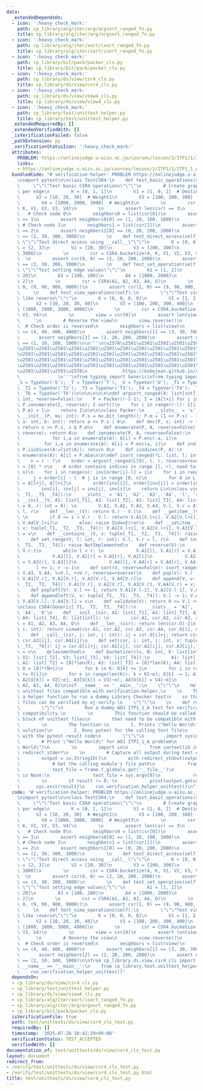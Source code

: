 ```yaml
---
data:
  _extendedDependsOn:
  - icon: ':heavy_check_mark:'
    path: cp_library/alg/iter/arg/argsort_ranged_fn.py
    title: cp_library/alg/iter/arg/argsort_ranged_fn.py
  - icon: ':heavy_check_mark:'
    path: cp_library/alg/iter/sort/isort_ranged_fn.py
    title: cp_library/alg/iter/sort/isort_ranged_fn.py
  - icon: ':heavy_check_mark:'
    path: cp_library/bit/pack/packer_cls.py
    title: cp_library/bit/pack/packer_cls.py
  - icon: ':heavy_check_mark:'
    path: cp_library/ds/view/csr4_cls.py
    title: cp_library/ds/view/csr4_cls.py
  - icon: ':heavy_check_mark:'
    path: cp_library/ds/view/view4_cls.py
    title: cp_library/ds/view/view4_cls.py
  - icon: ':heavy_check_mark:'
    path: cp_library/test/unittest_helper.py
    title: cp_library/test/unittest_helper.py
  _extendedRequiredBy: []
  _extendedVerifiedWith: []
  _isVerificationFailed: false
  _pathExtension: py
  _verificationStatusIcon: ':heavy_check_mark:'
  attributes:
    PROBLEM: https://onlinejudge.u-aizu.ac.jp/courses/lesson/2/ITP1/1/ITP1_1_A
    links:
    - https://onlinejudge.u-aizu.ac.jp/courses/lesson/2/ITP1/1/ITP1_1_A
  bundledCode: "# verification-helper: PROBLEM https://onlinejudge.u-aizu.ac.jp/courses/lesson/2/ITP1/1/ITP1_1_A\n\
    \nimport pytest\n\nclass TestCSR4:\n    def test_basic_operations(self):\n   \
    \     \"\"\"Test basic CSR4 operations\"\"\"\n        # Create graph with 4 attributes\
    \ per edge\n        K = [0, 1, 1]\n        V1 = [1, 0, 2]  # Destinations\n  \
    \      V2 = [10, 20, 30]  # Weight1\n        V3 = [100, 200, 300]  # Weight2\n\
    \        V4 = [1000, 2000, 3000]  # Weight3\n        \n        csr = CSR4.bucketize(3,\
    \ K, V1, V2, V3, V4)\n        \n        assert len(csr) == 3\n        \n     \
    \   # Check node 0\n        neighbors0 = list(csr[0])\n        assert len(neighbors0)\
    \ == 1\n        assert neighbors0[0] == (1, 10, 100, 1000)\n        \n       \
    \ # Check node 1\n        neighbors1 = list(csr[1])\n        assert len(neighbors1)\
    \ == 2\n        assert neighbors1[0] == (0, 20, 200, 2000)\n        assert neighbors1[1]\
    \ == (2, 30, 300, 3000)\n        \n    def test_direct_access(self):\n       \
    \ \"\"\"Test direct access using __call__\"\"\"\n        K = [0, 0]\n        V1\
    \ = [2, 3]\n        V2 = [20, 30]\n        V3 = [200, 300]\n        V4 = [2000,\
    \ 3000]\n        \n        csr = CSR4.bucketize(4, K, V1, V2, V3, V4)\n      \
    \  \n        assert csr(0, 0) == (2, 20, 200, 2000)\n        assert csr(0, 1)\
    \ == (3, 30, 300, 3000)\n        \n    def test_set_operation(self):\n       \
    \ \"\"\"Test setting edge values\"\"\"\n        A1 = [1, 2]\n        A2 = [10,\
    \ 20]\n        A3 = [100, 200]\n        A4 = [1000, 2000]\n        O = [0, 1,\
    \ 2]\n        \n        csr = CSR4(A1, A2, A3, A4, O)\n        \n        csr.set(1,\
    \ 0, (9, 90, 900, 9000))\n        assert csr(1, 0) == (9, 90, 900, 9000)\n   \
    \     \n    def test_view_operations(self):\n        \"\"\"Test view operations\
    \ like reverse\"\"\"\n        K = [0, 0, 0, 0]\n        V1 = [1, 2, 3, 4]\n  \
    \      V2 = [10, 20, 30, 40]\n        V3 = [100, 200, 300, 400]\n        V4 =\
    \ [1000, 2000, 3000, 4000]\n        \n        csr = CSR4.bucketize(2, K, V1, V2,\
    \ V3, V4)\n        \n        view = csr[0]\n        assert len(view) == 4\n  \
    \      \n        # Reverse the view\n        view.reverse()\n        \n      \
    \  # Check order is reversed\n        neighbors = list(view)\n        assert neighbors[0]\
    \ == (4, 40, 400, 4000)\n        assert neighbors[1] == (3, 30, 300, 3000)\n \
    \       assert neighbors[2] == (2, 20, 200, 2000)\n        assert neighbors[3]\
    \ == (1, 10, 100, 1000)\n\n'''\n\u257A\u2501\u2501\u2501\u2501\u2501\u2501\u2501\
    \u2501\u2501\u2501\u2501\u2501\u2501\u2501\u2501\u2501\u2501\u2501\u2501\u2501\
    \u2501\u2501\u2501\u2501\u2501\u2501\u2501\u2501\u2501\u2501\u2501\u2501\u2501\
    \u2501\u2501\u2501\u2501\u2501\u2501\u2501\u2501\u2501\u2501\u2501\u2501\u2501\
    \u2501\u2501\u2501\u2501\u2501\u2501\u2501\u2501\u2501\u2501\u2501\u2501\u2501\
    \u2501\u2501\u2501\u2578\n             https://kobejean.github.io/cp-library \
    \              \n'''\nfrom typing import Generic\nfrom typing import TypeVar\n\
    _S = TypeVar('S'); _T = TypeVar('T'); _U = TypeVar('U'); _T1 = TypeVar('T1');\
    \ _T2 = TypeVar('T2'); _T3 = TypeVar('T3'); _T4 = TypeVar('T4'); _T5 = TypeVar('T5');\
    \ _T6 = TypeVar('T6')\n\n\n\n\n\n\ndef argsort_ranged(A: list[int], l: int, r:\
    \ int, reverse=False):\n    P = Packer(r-l-1); I = [A[l+i] for i in range(r-l)];\
    \ P.ienumerate(I, reverse); I.sort()\n    for i in range(r-l): I[i] = (I[i] &\
    \ P.m) + l\n    return I\n\n\n\nclass Packer:\n    __slots__ = 's', 'm'\n    def\
    \ __init__(P, mx: int): P.s = mx.bit_length(); P.m = (1 << P.s) - 1\n    def enc(P,\
    \ a: int, b: int): return a << P.s | b\n    def dec(P, x: int) -> tuple[int, int]:\
    \ return x >> P.s, x & P.m\n    def enumerate(P, A, reverse=False): P.ienumerate(A:=list(A),\
    \ reverse); return A\n    def ienumerate(P, A, reverse=False):\n        if reverse:\n\
    \            for i,a in enumerate(A): A[i] = P.enc(-a, i)\n        else:\n   \
    \         for i,a in enumerate(A): A[i] = P.enc(a, i)\n    def indices(P, A: list[int]):\
    \ P.iindices(A:=list(A)); return A\n    def iindices(P, A):\n        for i,a in\
    \ enumerate(A): A[i] = P.m&a\n\n\ndef isort_ranged(*L: list, l: int, r: int, reverse=False):\n\
    \    n = r - l\n    order = argsort_ranged(L[0], l, r, reverse=reverse)\n    inv\
    \ = [0] * n\n    # order contains indices in range [l, r), need to map to [0,\
    \ n)\n    for i in range(n): inv[order[i]-l] = i\n    for i in range(n):\n   \
    \     j = order[i] - l  # j is in range [0, n)\n        for A in L: A[l+i], A[l+j]\
    \ = A[l+j], A[l+i]\n        order[inv[i]], order[inv[j]] = order[inv[j]], order[inv[i]]\n\
    \        inv[i], inv[j] = inv[j], inv[i]\n    return L\n\nclass view4(Generic[_T1,\
    \ _T2, _T3, _T4]):\n    __slots__ = 'A1', 'A2', 'A3', 'A4', 'l', 'r'\n    def\
    \ __init__(V, A1: list[_T1], A2: list[_T2], A3: list[_T3], A4: list[_T4], l: int\
    \ = 0, r: int = 0): \n        V.A1, V.A2, V.A3, V.A4, V.l, V.r = A1, A2, A3, A4,\
    \ l, r\n    def __len__(V): return V.r - V.l\n    def __getitem__(V, i: int):\
    \ \n        if 0 <= i < V.r - V.l: return V.A1[V.l+i], V.A2[V.l+i], V.A3[V.l+i],\
    \ V.A4[V.l+i]\n        else: raise IndexError\n    def __setitem__(V, i: int,\
    \ v: tuple[_T1, _T2, _T3, _T4]): V.A1[V.l+i], V.A2[V.l+i], V.A3[V.l+i], V.A4[V.l+i]\
    \ = v\n    def __contains__(V, v: tuple[_T1, _T2, _T3, _T4]): raise NotImplemented\n\
    \    def set_range(V, l: int, r: int): V.l, V.r = l, r\n    def index(V, v: tuple[_T1,\
    \ _T2, _T3, _T4]): raise NotImplemented\n    def reverse(V):\n        l, r = V.l,\
    \ V.r-1\n        while l < r: \n            V.A1[l], V.A1[r] = V.A1[r], V.A1[l]\n\
    \            V.A2[l], V.A2[r] = V.A2[r], V.A2[l]\n            V.A3[l], V.A3[r]\
    \ = V.A3[r], V.A3[l]\n            V.A4[l], V.A4[r] = V.A4[r], V.A4[l]\n      \
    \      l += 1; r -= 1\n    def sort(V, reverse=False): isort_ranged(V.A1, V.A2,\
    \ V.A3, V.A4, l=V.l, r=V.r, reverse=reverse)\n    def pop(V): V.r -= 1; return\
    \ V.A1[V.r], V.A2[V.r], V.A3[V.r], V.A4[V.r]\n    def append(V, v: tuple[_T1,\
    \ _T2, _T3, _T4]): V.A1[V.r], V.A2[V.r], V.A3[V.r], V.A4[V.r] = v; V.r += 1\n\
    \    def popleft(V): V.l += 1; return V.A1[V.l-1], V.A2[V.l-1], V.A3[V.l-1], V.A4[V.l-1]\n\
    \    def appendleft(V, v: tuple[_T1, _T2, _T3, _T4]): V.l -= 1; V.A1[V.l], V.A2[V.l],\
    \ V.A3[V.l], V.A4[V.l] = v\n    def validate(V): return 0 <= V.l <= V.r <= len(V.A1)\n\
    \nclass CSR4(Generic[_T1, _T2, _T3, _T4]):\n    __slots__ = 'A1', 'A2', 'A3',\
    \ 'A4', 'O'\n    def __init__(csr, A1: list[_T1], A2: list[_T2], A3: list[_T3],\
    \ A4: list[_T4], O: list[int]): \n        csr.A1, csr.A2, csr.A3, csr.A4, csr.O\
    \ = A1, A2, A3, A4, O\n    def __len__(csr): return len(csr.O)-1\n    def __getitem__(csr,\
    \ i: int): return view4(csr.A1, csr.A2, csr.A3, csr.A4, csr.O[i], csr.O[i+1])\n\
    \    def __call__(csr, i: int, j: int): ij = csr.O[i]+j; return csr.A1[ij], csr.A2[ij],\
    \ csr.A3[ij], csr.A4[ij]\n    def set(csr, i: int, j: int, v: tuple[_T1, _T2,\
    \ _T3, _T4]): ij = csr.O[i]+j; csr.A1[ij], csr.A2[ij], csr.A3[ij], csr.A4[ij]\
    \ = v\n    @classmethod\n    def bucketize(cls, N: int, K: list[int], V1: list[_T1],\
    \ V2: list[_T2], V3: list[_T3], V4: list[_T4]):\n        A1: list[_T1] = [0]*len(K);\
    \ A2: list[_T2] = [0]*len(K); A3: list[_T3] = [0]*len(K); A4: list[_T4] = [0]*len(K);\
    \ O = [0]*(N+1)\n        for k in K: O[k] += 1\n        for i in range(N): O[i+1]\
    \ += O[i]\n        for e in range(len(K)): k = K[~e]; O[k] -= 1; A1[O[k]] = V1[~e];\
    \ A2[O[k]] = V2[~e]; A3[O[k]] = V3[~e]; A4[O[k]] = V4[~e]\n        return cls(A1,\
    \ A2, A3, A4, O)\n\nif __name__ == '__main__':\n    \"\"\"\n    Helper for making\
    \ unittest files compatible with verification-helper.\n    \n    This module provides\
    \ a helper function to run a dummy Library Checker test\n    so that unittest\
    \ files can be verified by oj-verify.\n    \"\"\"\n    \n    def run_verification_helper_unittest():\n\
    \        \"\"\"\n        Run a dummy AOJ ITP1_1_A test for verification-helper\
    \ compatibility.\n        \n        This function should be called in the __main__\
    \ block of unittest files\n        that need to be compatible with verification-helper.\n\
    \        \n        The function:\n        1. Prints \"Hello World\" (AOJ ITP1_1_A\
    \ solution)\n        2. Runs pytest for the calling test file\n        3. Exits\
    \ with the pytest result code\n        \"\"\"\n        import sys\n        \n\
    \        # Print \"Hello World\" for AOJ ITP1_1_A problem\n        print(\"Hello\
    \ World\")\n        \n        import io\n        from contextlib import redirect_stdout,\
    \ redirect_stderr\n    \n        # Capture all output during test execution\n\
    \        output = io.StringIO()\n        with redirect_stdout(output), redirect_stderr(output):\n\
    \            # Get the calling module's file path\n            frame = sys._getframe(1)\n\
    \            test_file = frame.f_globals.get('__file__')\n            if test_file\
    \ is None:\n                test_file = sys.argv[0]\n            result = pytest.main([test_file])\n\
    \        \n        if result != 0: \n            print(output.getvalue())\n  \
    \      sys.exit(result)\n    run_verification_helper_unittest()\n"
  code: "# verification-helper: PROBLEM https://onlinejudge.u-aizu.ac.jp/courses/lesson/2/ITP1/1/ITP1_1_A\n\
    \nimport pytest\n\nclass TestCSR4:\n    def test_basic_operations(self):\n   \
    \     \"\"\"Test basic CSR4 operations\"\"\"\n        # Create graph with 4 attributes\
    \ per edge\n        K = [0, 1, 1]\n        V1 = [1, 0, 2]  # Destinations\n  \
    \      V2 = [10, 20, 30]  # Weight1\n        V3 = [100, 200, 300]  # Weight2\n\
    \        V4 = [1000, 2000, 3000]  # Weight3\n        \n        csr = CSR4.bucketize(3,\
    \ K, V1, V2, V3, V4)\n        \n        assert len(csr) == 3\n        \n     \
    \   # Check node 0\n        neighbors0 = list(csr[0])\n        assert len(neighbors0)\
    \ == 1\n        assert neighbors0[0] == (1, 10, 100, 1000)\n        \n       \
    \ # Check node 1\n        neighbors1 = list(csr[1])\n        assert len(neighbors1)\
    \ == 2\n        assert neighbors1[0] == (0, 20, 200, 2000)\n        assert neighbors1[1]\
    \ == (2, 30, 300, 3000)\n        \n    def test_direct_access(self):\n       \
    \ \"\"\"Test direct access using __call__\"\"\"\n        K = [0, 0]\n        V1\
    \ = [2, 3]\n        V2 = [20, 30]\n        V3 = [200, 300]\n        V4 = [2000,\
    \ 3000]\n        \n        csr = CSR4.bucketize(4, K, V1, V2, V3, V4)\n      \
    \  \n        assert csr(0, 0) == (2, 20, 200, 2000)\n        assert csr(0, 1)\
    \ == (3, 30, 300, 3000)\n        \n    def test_set_operation(self):\n       \
    \ \"\"\"Test setting edge values\"\"\"\n        A1 = [1, 2]\n        A2 = [10,\
    \ 20]\n        A3 = [100, 200]\n        A4 = [1000, 2000]\n        O = [0, 1,\
    \ 2]\n        \n        csr = CSR4(A1, A2, A3, A4, O)\n        \n        csr.set(1,\
    \ 0, (9, 90, 900, 9000))\n        assert csr(1, 0) == (9, 90, 900, 9000)\n   \
    \     \n    def test_view_operations(self):\n        \"\"\"Test view operations\
    \ like reverse\"\"\"\n        K = [0, 0, 0, 0]\n        V1 = [1, 2, 3, 4]\n  \
    \      V2 = [10, 20, 30, 40]\n        V3 = [100, 200, 300, 400]\n        V4 =\
    \ [1000, 2000, 3000, 4000]\n        \n        csr = CSR4.bucketize(2, K, V1, V2,\
    \ V3, V4)\n        \n        view = csr[0]\n        assert len(view) == 4\n  \
    \      \n        # Reverse the view\n        view.reverse()\n        \n      \
    \  # Check order is reversed\n        neighbors = list(view)\n        assert neighbors[0]\
    \ == (4, 40, 400, 4000)\n        assert neighbors[1] == (3, 30, 300, 3000)\n \
    \       assert neighbors[2] == (2, 20, 200, 2000)\n        assert neighbors[3]\
    \ == (1, 10, 100, 1000)\n\nfrom cp_library.ds.view.csr4_cls import CSR4\n\nif\
    \ __name__ == '__main__':\n    from cp_library.test.unittest_helper import run_verification_helper_unittest\n\
    \    run_verification_helper_unittest()"
  dependsOn:
  - cp_library/ds/view/csr4_cls.py
  - cp_library/test/unittest_helper.py
  - cp_library/ds/view/view4_cls.py
  - cp_library/alg/iter/sort/isort_ranged_fn.py
  - cp_library/alg/iter/arg/argsort_ranged_fn.py
  - cp_library/bit/pack/packer_cls.py
  isVerificationFile: true
  path: test/unittests/ds/view/csr4_cls_test.py
  requiredBy: []
  timestamp: '2025-07-28 10:42:29+09:00'
  verificationStatus: TEST_ACCEPTED
  verifiedWith: []
documentation_of: test/unittests/ds/view/csr4_cls_test.py
layout: document
redirect_from:
- /verify/test/unittests/ds/view/csr4_cls_test.py
- /verify/test/unittests/ds/view/csr4_cls_test.py.html
title: test/unittests/ds/view/csr4_cls_test.py
---
```

